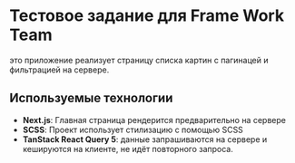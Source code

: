 # Тестовое задание для  Frame Work Team

это приложение реализует страницу списка картин с пагинацей и фильтрацией на сервере.

## Используемые технологии 
- **Next.js**: Главная страница рендерится предварительно  на сервере 
- **SCSS**: Проект использует стилизацию с помощью SCSS
- **TanStack React Query 5**: данные запрашиваются на сервере и кешируются на клиенте, не идёт повторного запроса.





